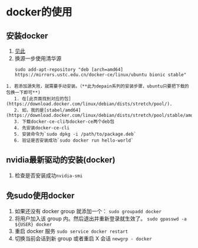 # docker的使用

## 安装docker
   1. [见此](https://www.cnblogs.com/huangaojiao/p/9159772.html)
   2. 换源一步使用清华源
        ```
        sudo add-apt-repository "deb [arch=amd64] https://mirrors.ustc.edu.cn/docker-ce/linux/ubuntu bionic stable"
        ```
    1. 若添加源失败，就需要手动安装。（**此为depain系列的安装步骤，ubuntu只要把下载的包换一下即可**)
       1. 在[此页面找到对应的包](https://download.docker.com/linux/debian/dists/stretch/pool/). 
       2. 如，我的是[stabel/amd64](https://download.docker.com/linux/debian/dists/stretch/pool/stable/amd64/)
       3. 下载docker-ce-cli与docker-ce两个deb包
       4. 先安装docker-ce-cli
       5. 安装命令为`sudo dpkg -i /path/to/package.deb`
       6. 验证是否安装成功`sudo docker run hello-world`


## nvidia最新驱动的安装(docker)

1. 检查是否安装成功`nvidia-smi`

## 免sudo使用docker
1. 如果还没有 docker group 就添加一个：
`sudo groupadd docker`
2. 将用户加入该 group 内。然后退出并重新登录就生效了。
`sudo gpasswd -a ${USER} docker`
3. 重启 docker 服务
`sudo service docker restart`
4. 切换当前会话到新 group 或者重启 X 会话
`newgrp - docker`